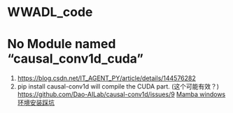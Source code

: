 # WWADL_code


# No Module named “causal_conv1d_cuda”

1. https://blog.csdn.net/IT_AGENT_PY/article/details/144576282
2. pip install causal-conv1d will compile the CUDA part. (这个可能有效？)
https://github.com/Dao-AILab/causal-conv1d/issues/9
[Mamba windows 环境安装踩坑](https://gitcode.csdn.net/66c9bc121338f221f9235f34.html?dp_token=eyJ0eXAiOiJKV1QiLCJhbGciOiJIUzI1NiJ9.eyJpZCI6Njc3MjMzLCJleHAiOjE3MzczNjMwMzIsImlhdCI6MTczNjc1ODIzMiwidXNlcm5hbWUiOiJMYVB0XyJ9.Hgn40iMpukN-M6YjdOEh2qi8E7h0CHyzO77lIwrmnqc&spm=1001.2101.3001.6650.3&utm_medium=distribute.pc_relevant.none-task-blog-2%7Edefault%7EBlogCommendFromBaidu%7Eactivity-3-139382288-blog-144576282.235%5Ev43%5Epc_blog_bottom_relevance_base1&depth_1-utm_source=distribute.pc_relevant.none-task-blog-2%7Edefault%7EBlogCommendFromBaidu%7Eactivity-3-139382288-blog-144576282.235%5Ev43%5Epc_blog_bottom_relevance_base1&utm_relevant_index=4)